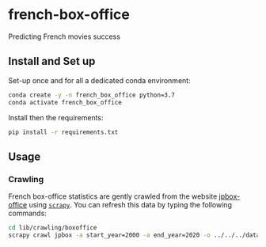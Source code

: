 # french-box-office

Predicting French movies success

## Install and Set up

Set-up once and for all a dedicated conda environment:

```bash
conda create -y -n french_box_office python=3.7
conda activate french_box_office
```

Install then the requirements:

```bash
pip install -r requirements.txt
```


## Usage

### Crawling

French box-office statistics are gently crawled from the website [jpbox-office](http://jpbox-office.com) using [`scrapy`](https://scrapy.org/). You can refresh this data by typing the following commands:

```bash
cd lib/crawling/boxoffice
scrapy crawl jpbox -a start_year=2000 -a end_year=2020 -o ../../../data/french-box-office-23nov2020.json
```
